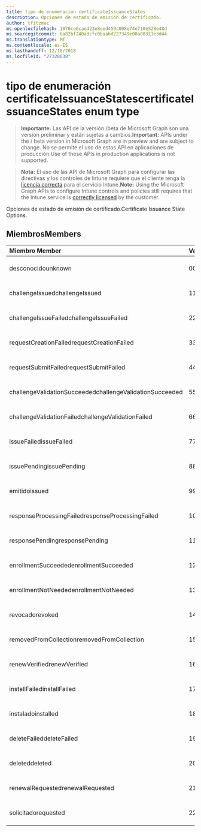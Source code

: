 ```yaml
---
title: tipo de enumeración certificateIssuanceStates
description: Opciones de estado de emisión de certificado.
author: tfitzmac
ms.openlocfilehash: 1076ce6cae423e8eed459c008e74e710e528e48d
ms.sourcegitcommit: 6a82bf240a3cfc0baabd227349e08a08311e3d44
ms.translationtype: MT
ms.contentlocale: es-ES
ms.lasthandoff: 12/18/2018
ms.locfileid: "27328038"
---
```

# <a name="certificateissuancestates-enum-type"></a><span data-ttu-id="8ca24-103">tipo de enumeración certificateIssuanceStates</span><span class="sxs-lookup"><span data-stu-id="8ca24-103">certificateIssuanceStates enum type</span></span>

> <span data-ttu-id="8ca24-104">**Importante:** Las API de la versión /beta de Microsoft Graph son una versión preliminar y están sujetas a cambios.</span><span class="sxs-lookup"><span data-stu-id="8ca24-104">**Important:** APIs under the / beta version in Microsoft Graph are in preview and are subject to change.</span></span> <span data-ttu-id="8ca24-105">No se permite el uso de estas API en aplicaciones de producción.</span><span class="sxs-lookup"><span data-stu-id="8ca24-105">Use of these APIs in production applications is not supported.</span></span>

> <span data-ttu-id="8ca24-106">**Nota:** El uso de las API de Microsoft Graph para configurar las directivas y los controles de Intune requiere que el cliente tenga la [licencia correcta](https://go.microsoft.com/fwlink/?linkid=839381) para el servicio Intune.</span><span class="sxs-lookup"><span data-stu-id="8ca24-106">**Note:** Using the Microsoft Graph APIs to configure Intune controls and policies still requires that the Intune service is [correctly licensed](https://go.microsoft.com/fwlink/?linkid=839381) by the customer.</span></span>

<span data-ttu-id="8ca24-107">Opciones de estado de emisión de certificado.</span><span class="sxs-lookup"><span data-stu-id="8ca24-107">Certificate Issuance State Options.</span></span>
## <a name="members"></a><span data-ttu-id="8ca24-108">Miembros</span><span class="sxs-lookup"><span data-stu-id="8ca24-108">Members</span></span>
|<span data-ttu-id="8ca24-109">Miembro	</span><span class="sxs-lookup"><span data-stu-id="8ca24-109">Member</span></span>|<span data-ttu-id="8ca24-110">Valor</span><span class="sxs-lookup"><span data-stu-id="8ca24-110">Value</span></span>|<span data-ttu-id="8ca24-111">Descripción</span><span class="sxs-lookup"><span data-stu-id="8ca24-111">Description</span></span>|
|:---|:---|:---|
|<span data-ttu-id="8ca24-112">desconocido</span><span class="sxs-lookup"><span data-stu-id="8ca24-112">unknown</span></span>|<span data-ttu-id="8ca24-113">0</span><span class="sxs-lookup"><span data-stu-id="8ca24-113">0</span></span>|<span data-ttu-id="8ca24-114">Todavía no documentado</span><span class="sxs-lookup"><span data-stu-id="8ca24-114">Not yet documented</span></span>|
|<span data-ttu-id="8ca24-115">challengeIssued</span><span class="sxs-lookup"><span data-stu-id="8ca24-115">challengeIssued</span></span>|<span data-ttu-id="8ca24-116">1</span><span class="sxs-lookup"><span data-stu-id="8ca24-116">1</span></span>|<span data-ttu-id="8ca24-117">Todavía no documentado</span><span class="sxs-lookup"><span data-stu-id="8ca24-117">Not yet documented</span></span>|
|<span data-ttu-id="8ca24-118">challengeIssueFailed</span><span class="sxs-lookup"><span data-stu-id="8ca24-118">challengeIssueFailed</span></span>|<span data-ttu-id="8ca24-119">2</span><span class="sxs-lookup"><span data-stu-id="8ca24-119">2</span></span>|<span data-ttu-id="8ca24-120">Todavía no documentado</span><span class="sxs-lookup"><span data-stu-id="8ca24-120">Not yet documented</span></span>|
|<span data-ttu-id="8ca24-121">requestCreationFailed</span><span class="sxs-lookup"><span data-stu-id="8ca24-121">requestCreationFailed</span></span>|<span data-ttu-id="8ca24-122">3</span><span class="sxs-lookup"><span data-stu-id="8ca24-122">3</span></span>|<span data-ttu-id="8ca24-123">Todavía no documentado</span><span class="sxs-lookup"><span data-stu-id="8ca24-123">Not yet documented</span></span>|
|<span data-ttu-id="8ca24-124">requestSubmitFailed</span><span class="sxs-lookup"><span data-stu-id="8ca24-124">requestSubmitFailed</span></span>|<span data-ttu-id="8ca24-125">4</span><span class="sxs-lookup"><span data-stu-id="8ca24-125">4</span></span>|<span data-ttu-id="8ca24-126">Todavía no documentado</span><span class="sxs-lookup"><span data-stu-id="8ca24-126">Not yet documented</span></span>|
|<span data-ttu-id="8ca24-127">challengeValidationSucceeded</span><span class="sxs-lookup"><span data-stu-id="8ca24-127">challengeValidationSucceeded</span></span>|<span data-ttu-id="8ca24-128">5</span><span class="sxs-lookup"><span data-stu-id="8ca24-128">5</span></span>|<span data-ttu-id="8ca24-129">Todavía no documentado</span><span class="sxs-lookup"><span data-stu-id="8ca24-129">Not yet documented</span></span>|
|<span data-ttu-id="8ca24-130">challengeValidationFailed</span><span class="sxs-lookup"><span data-stu-id="8ca24-130">challengeValidationFailed</span></span>|<span data-ttu-id="8ca24-131">6</span><span class="sxs-lookup"><span data-stu-id="8ca24-131">6</span></span>|<span data-ttu-id="8ca24-132">Todavía no documentado</span><span class="sxs-lookup"><span data-stu-id="8ca24-132">Not yet documented</span></span>|
|<span data-ttu-id="8ca24-133">issueFailed</span><span class="sxs-lookup"><span data-stu-id="8ca24-133">issueFailed</span></span>|<span data-ttu-id="8ca24-134">7</span><span class="sxs-lookup"><span data-stu-id="8ca24-134">7</span></span>|<span data-ttu-id="8ca24-135">Todavía no documentado</span><span class="sxs-lookup"><span data-stu-id="8ca24-135">Not yet documented</span></span>|
|<span data-ttu-id="8ca24-136">issuePending</span><span class="sxs-lookup"><span data-stu-id="8ca24-136">issuePending</span></span>|<span data-ttu-id="8ca24-137">8</span><span class="sxs-lookup"><span data-stu-id="8ca24-137">8</span></span>|<span data-ttu-id="8ca24-138">Todavía no documentado</span><span class="sxs-lookup"><span data-stu-id="8ca24-138">Not yet documented</span></span>|
|<span data-ttu-id="8ca24-139">emitido</span><span class="sxs-lookup"><span data-stu-id="8ca24-139">issued</span></span>|<span data-ttu-id="8ca24-140">9</span><span class="sxs-lookup"><span data-stu-id="8ca24-140">9</span></span>|<span data-ttu-id="8ca24-141">Todavía no documentado</span><span class="sxs-lookup"><span data-stu-id="8ca24-141">Not yet documented</span></span>|
|<span data-ttu-id="8ca24-142">responseProcessingFailed</span><span class="sxs-lookup"><span data-stu-id="8ca24-142">responseProcessingFailed</span></span>|<span data-ttu-id="8ca24-143">10</span><span class="sxs-lookup"><span data-stu-id="8ca24-143">10</span></span>|<span data-ttu-id="8ca24-144">Todavía no documentado</span><span class="sxs-lookup"><span data-stu-id="8ca24-144">Not yet documented</span></span>|
|<span data-ttu-id="8ca24-145">responsePending</span><span class="sxs-lookup"><span data-stu-id="8ca24-145">responsePending</span></span>|<span data-ttu-id="8ca24-146">11</span><span class="sxs-lookup"><span data-stu-id="8ca24-146">11</span></span>|<span data-ttu-id="8ca24-147">Todavía no documentado</span><span class="sxs-lookup"><span data-stu-id="8ca24-147">Not yet documented</span></span>|
|<span data-ttu-id="8ca24-148">enrollmentSucceeded</span><span class="sxs-lookup"><span data-stu-id="8ca24-148">enrollmentSucceeded</span></span>|<span data-ttu-id="8ca24-149">12</span><span class="sxs-lookup"><span data-stu-id="8ca24-149">12</span></span>|<span data-ttu-id="8ca24-150">Todavía no documentado</span><span class="sxs-lookup"><span data-stu-id="8ca24-150">Not yet documented</span></span>|
|<span data-ttu-id="8ca24-151">enrollmentNotNeeded</span><span class="sxs-lookup"><span data-stu-id="8ca24-151">enrollmentNotNeeded</span></span>|<span data-ttu-id="8ca24-152">13</span><span class="sxs-lookup"><span data-stu-id="8ca24-152">13</span></span>|<span data-ttu-id="8ca24-153">Todavía no documentado</span><span class="sxs-lookup"><span data-stu-id="8ca24-153">Not yet documented</span></span>|
|<span data-ttu-id="8ca24-154">revocado</span><span class="sxs-lookup"><span data-stu-id="8ca24-154">revoked</span></span>|<span data-ttu-id="8ca24-155">14</span><span class="sxs-lookup"><span data-stu-id="8ca24-155">14</span></span>|<span data-ttu-id="8ca24-156">Todavía no documentado</span><span class="sxs-lookup"><span data-stu-id="8ca24-156">Not yet documented</span></span>|
|<span data-ttu-id="8ca24-157">removedFromCollection</span><span class="sxs-lookup"><span data-stu-id="8ca24-157">removedFromCollection</span></span>|<span data-ttu-id="8ca24-158">15</span><span class="sxs-lookup"><span data-stu-id="8ca24-158">15</span></span>|<span data-ttu-id="8ca24-159">Todavía no documentado</span><span class="sxs-lookup"><span data-stu-id="8ca24-159">Not yet documented</span></span>|
|<span data-ttu-id="8ca24-160">renewVerified</span><span class="sxs-lookup"><span data-stu-id="8ca24-160">renewVerified</span></span>|<span data-ttu-id="8ca24-161">16</span><span class="sxs-lookup"><span data-stu-id="8ca24-161">16</span></span>|<span data-ttu-id="8ca24-162">Todavía no documentado</span><span class="sxs-lookup"><span data-stu-id="8ca24-162">Not yet documented</span></span>|
|<span data-ttu-id="8ca24-163">installFailed</span><span class="sxs-lookup"><span data-stu-id="8ca24-163">installFailed</span></span>|<span data-ttu-id="8ca24-164">17</span><span class="sxs-lookup"><span data-stu-id="8ca24-164">17</span></span>|<span data-ttu-id="8ca24-165">Todavía no documentado</span><span class="sxs-lookup"><span data-stu-id="8ca24-165">Not yet documented</span></span>|
|<span data-ttu-id="8ca24-166">instalado</span><span class="sxs-lookup"><span data-stu-id="8ca24-166">installed</span></span>|<span data-ttu-id="8ca24-167">18</span><span class="sxs-lookup"><span data-stu-id="8ca24-167">18</span></span>|<span data-ttu-id="8ca24-168">Todavía no documentado</span><span class="sxs-lookup"><span data-stu-id="8ca24-168">Not yet documented</span></span>|
|<span data-ttu-id="8ca24-169">deleteFailed</span><span class="sxs-lookup"><span data-stu-id="8ca24-169">deleteFailed</span></span>|<span data-ttu-id="8ca24-170">19</span><span class="sxs-lookup"><span data-stu-id="8ca24-170">19</span></span>|<span data-ttu-id="8ca24-171">Todavía no documentado</span><span class="sxs-lookup"><span data-stu-id="8ca24-171">Not yet documented</span></span>|
|<span data-ttu-id="8ca24-172">deleted</span><span class="sxs-lookup"><span data-stu-id="8ca24-172">deleted</span></span>|<span data-ttu-id="8ca24-173">20</span><span class="sxs-lookup"><span data-stu-id="8ca24-173">20</span></span>|<span data-ttu-id="8ca24-174">Todavía no documentado</span><span class="sxs-lookup"><span data-stu-id="8ca24-174">Not yet documented</span></span>|
|<span data-ttu-id="8ca24-175">renewalRequested</span><span class="sxs-lookup"><span data-stu-id="8ca24-175">renewalRequested</span></span>|<span data-ttu-id="8ca24-176">21</span><span class="sxs-lookup"><span data-stu-id="8ca24-176">21</span></span>|<span data-ttu-id="8ca24-177">Todavía no documentado</span><span class="sxs-lookup"><span data-stu-id="8ca24-177">Not yet documented</span></span>|
|<span data-ttu-id="8ca24-178">solicitado</span><span class="sxs-lookup"><span data-stu-id="8ca24-178">requested</span></span>|<span data-ttu-id="8ca24-179">22</span><span class="sxs-lookup"><span data-stu-id="8ca24-179">22</span></span>|<span data-ttu-id="8ca24-180">Todavía no documentado</span><span class="sxs-lookup"><span data-stu-id="8ca24-180">Not yet documented</span></span>|





